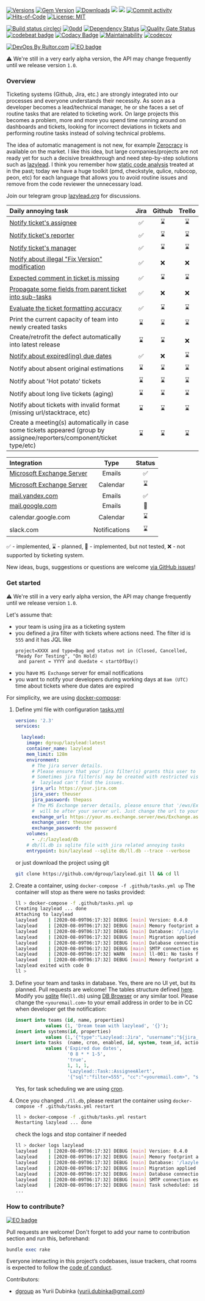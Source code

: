 [![Versions](https://img.shields.io/badge/semver-2.0-green)](https://semver.org/spec/v2.0.0.html)
[![Gem Version](https://badge.fury.io/rb/lazylead.svg)](https://rubygems.org/gems/lazylead)
[![Downloads](https://ruby-gem-downloads-badge.herokuapp.com/lazylead?type=total)](https://rubygems.org/gems/lazylead)
[![](https://img.shields.io/docker/pulls/dgroup/lazylead.svg)](https://hub.docker.com/r/dgroup/lazylead "Image pulls")
[![](https://images.microbadger.com/badges/image/dgroup/lazylead.svg)](https://microbadger.com/images/dgroup/lazylead "Image layers")
[![Commit activity](https://img.shields.io/github/commit-activity/y/dgroup/lazylead.svg?style=flat-square)](https://github.com/dgroup/lazylead/graphs/commit-activity)
[![Hits-of-Code](https://hitsofcode.com/github/dgroup/lazylead)](https://hitsofcode.com/view/github/dgroup/lazylead)
[![License: MIT](https://img.shields.io/github/license/mashape/apistatus.svg)](./license.txt)

[![Build status circleci](https://circleci.com/gh/dgroup/lazylead.svg?style=shield)](https://circleci.com/gh/dgroup/lazylead)
[![0pdd](http://www.0pdd.com/svg?name=dgroup/lazylead)](http://www.0pdd.com/p?name=dgroup/lazylead)
[![Dependency Status](https://requires.io/github/dgroup/lazylead/requirements.svg?branch=master)](https://requires.io/github/dgroup/lazylead/requirements/?branch=master)
[![Quality Gate Status](https://sonarcloud.io/api/project_badges/measure?project=dgroup_lazylead&metric=alert_status)](https://sonarcloud.io/dashboard?id=dgroup_lazylead)
[![codebeat badge](https://codebeat.co/badges/f3bc8c19-5986-413f-89c4-c869b1e9b705)](https://codebeat.co/projects/github-com-dgroup-lazylead-master)
[![Codacy Badge](https://app.codacy.com/project/badge/Grade/e1ec2d63ff9040d99c934e3c05c24abe)](https://www.codacy.com/manual/dgroup/lazylead?utm_source=github.com&amp;utm_medium=referral&amp;utm_content=dgroup/lazylead&amp;utm_campaign=Badge_Grade)
[![Maintainability](https://api.codeclimate.com/v1/badges/e873a41b1c76d7b2d6ae/maintainability)](https://codeclimate.com/github/dgroup/lazylead/maintainability)
[![codecov](https://codecov.io/gh/dgroup/lazylead/branch/master/graph/badge.svg)](https://codecov.io/gh/dgroup/lazylead)

[![DevOps By Rultor.com](http://www.rultor.com/b/dgroup/lazylead)](http://www.rultor.com/p/dgroup/lazylead)
[![EO badge](http://www.elegantobjects.org/badge.svg)](http://www.elegantobjects.org/#principles)

⚠️ We're still in a very early alpha version, the API may change frequently until we release version `1.0`.

### Overview
Ticketing systems (Github, Jira, etc.) are strongly integrated into our processes and everyone understands their necessity. As soon as a developer becomes a lead/technical manager, he or she faces a set of routine tasks that are related to ticketing work. On large projects this becomes a problem, more and more you spend time running around on dashboards and tickets, looking for incorrect deviations in tickets and performing routine tasks instead of solving technical problems.

The idea of automatic management is not new, for example [Zerocracy](https://www.zerocracy.com/) is available on the market. 
I like this idea, but large companies/projects are not ready yet for such a decisive breakthrough and need step-by-step solutions such as [lazylead](https://github.com/dgroup/lazylead). 
I think you remember how [static code analysis](https://en.wikipedia.org/wiki/Static_program_analysis) treated at in the past; today we have a huge toolkit (pmd, checkstyle, qulice, rubocop, peon, etc) for each language that allows you to avoid routine issues and remove from the code reviewer the unnecessary load.
 
Join our telegram group [lazylead.org](https://t.me/lazyleads) for discussions.

| Daily annoying task                                                                 | Jira  | Github | Trello |
| :---------------------------------------------------------------------------------- | :---: | :----: | :----: |
| [Notify ticket's assignee](lib/lazylead/task/alert.rb)                              | ✅ | ⌛ | ⌛ |
| [Notify ticket's reporter](lib/lazylead/task/alert.rb)                              | ✅ | ⌛ | ⌛ |
| [Notify ticket's manager](lib/lazylead/task/alert.rb)                               | ✅ | ⌛ | ⌛ |
| [Notify about illegal "Fix Version" modification](lib/lazylead/task/fix_version.rb) | ✅ | ❌ | ❌ | 
| [Expected comment in ticket is missing](lib/lazylead/task/missing_comment.rb)       | ✅ | ⌛ | ⌛ |
| [Propagate some fields from parent ticket into sub-tasks](.docs/propagate_down.md)  | ✅ | ❌ | ❌ |  
| [Evaluate the ticket formatting accuracy](.docs/accuracy.md)                        | ✅ | ⌛ | ⌛ |  
| Print the current capacity of team into newly created tasks                         | ⌛ | ⌛ | ⌛ |  
| Create/retrofit the defect automatically into latest release                        | ⌛ | ⌛ | ❌ |  
| [Notify about expired(ing) due dates](.docs/duedate_expired.md)                     | ✅ | ❌ | ⌛ |
| Notify about absent original estimations                                            | ⌛ | ⌛ | ⌛ |
| Notify about 'Hot potato' tickets                                                   | ⌛ | ⌛ | ⌛ |
| Notify about long live tickets (aging)                                              | ⌛ | ⌛ | ⌛ |
| Notify about tickets with invalid format (missing url/stacktrace, etc)              | ⌛ | ⌛ | ⌛ |
| Create a meeting(s) automatically in case some tickets appeared (group by assignee/reporters/component/ticket type/etc) | ⌛ | ⌛ | ⌛ |

| Integration                                           | Type          | Status |
| :---------------------------------------------------- | :-----------: | :----: |
| [Microsoft Exchange Server](lib/lazylead/exchange.rb) | Emails        | ✅ |
| [Microsoft Exchange Server](lib/lazylead/exchange.rb) | Calendar      | ⌛ |
| [mail.yandex.com](lib/lazylead/postman.rb)            | Emails        | ✅ |
| [mail.google.com](lib/lazylead/postman.rb)            | Emails        | 🌵 |
| calendar.google.com                                   | Calendar      | ⌛ |
| slack.com                                             | Notifications | ⌛ |

✅ - implemented, ⌛ - planned, 🌵 - implemented, but not tested, ❌ - not supported by ticketing system.

New ideas, bugs, suggestions or questions are welcome [via GitHub issues](https://github.com/dgroup/lazylead/issues/new)!

### Get started
⚠️ We're still in a very early alpha version, the API may change frequently until we release version `1.0`.

Let's assume that:
- your team is using jira as a ticketing system
- you defined a jira filter with tickets where actions need. The filter id is `555` and it has JQL like
   ```text
   project=XXXX and type=Bug and status not in (Closed, Cancelled, "Ready For Testing", "On Hold) 
    and parent = YYYY and duedate < startOfDay()
   ```
- you have `MS Exchange` server for email notifications
- you want to notify your developers during working days at `8am (UTC)` time about tickets where due dates are expired

For simplicity, we are using [docker-compose](https://docs.docker.com/compose/):
1.  Define yml file with configuration [tasks.yml](.github/tasks.yml)
    ```yml
    version: '2.3'
    services:
    
      lazylead:
        image: dgroup/lazylead:latest
        container_name: lazylead
        mem_limit: 128m
        environment:
          # The jira server details.
          # Please ensure that your jira filter(s) grants this user to see issues.
          # Sometimes jira filter(s) may be created with restricted visibility, thus
          #  lazylead can't find the issues. 
          jira_url: https://your.jira.com
          jira_user: theuser
          jira_password: thepass
          # The MS Exchange server details, please ensure that '/ews/Exchange.asm` 
          #  will be after your server url. Just change the url to your server.
          exchange_url: https://your.ms.exchange.server/ews/Exchange.asmx
          exchange_user: theuser
          exchange_password: the password
        volumes:
          - ./:/lazylead/db
        # db/ll.db is sqlite file with jira related annoying tasks
        entrypoint: bin/lazylead --sqlite db/ll.db --trace --verbose
    ```
    or just download the project using git
    ```bash
    git clone https://github.com/dgroup/lazylead.git ll && cd ll
    ```

2.  Create a container, using `docker-compose -f .github/tasks.yml up`
    The container will stop as there were no tasks provided:
    ```bash
    ll > docker-compose -f .github/tasks.yml up                                                         
    Creating lazylead ... done
    Attaching to lazylead
    lazylead    | [2020-08-09T06:17:32] DEBUG [main] Version: 0.4.0
    lazylead    | [2020-08-09T06:17:32] DEBUG [main] Memory footprint at start is 52MB
    lazylead    | [2020-08-09T06:17:32] DEBUG [main] Database: '/lazylead/db/ll.db', sql migration dir: '/lazylead/upgrades/sqlite'
    lazylead    | [2020-08-09T06:17:32] DEBUG [main] Migration applied to /lazylead/db/ll.db from /lazylead/upgrades/sqlite
    lazylead    | [2020-08-09T06:17:32] DEBUG [main] Database connection established
    lazylead    | [2020-08-09T06:17:32] DEBUG [main] SMTP connection established with {host} as {user}.
    lazylead    | [2020-08-09T06:17:32] WARN  [main] ll-001: No tasks found.
    lazylead    | [2020-08-09T06:17:32] DEBUG [main] Memory footprint at the end is 67MB
    lazylead exited with code 0
    ll > 
    ```

3.  Define your team and tasks in database. 
    Yes, there are no UI yet, but its planned. Pull requests are welcome! 
    The tables structure defined [here](upgrades/sqlite/001-install-main-lazylead-tables.sql).
    Modify you [sqlite](https://sqlite.com/index.html) file(`ll.db`) using [DB Browser](https://sqlitebrowser.org/) or any similar tool.
    Please change the `<youremail.com>` to your email address in order to be in CC when developer get the notification:
    ```sql
    insert into teams (id, name, properties) 
               values (1, 'Dream team with lazylead', '{}');
    insert into systems(id, properties)    
               values (1,'{"type":"Lazylead::Jira", "username":"${jira_user}", "password":"${jira_password}", "site":"${jira_url}", "context_path":""}');
    insert into tasks  (name, cron, enabled, id, system, team_id, action, properties)
               values ('Expired due dates', 
                       '0 8 * * 1-5', 
                       'true',
                       1, 1, 1, 
                       'Lazylead::Task::AssigneeAlert',
                       '{"sql":"filter=555", "cc":"<youremail.com>", "subject":"[LL] Expired due dates", "template":"lib/messages/due_date_expired.erb", "postman":"Lazylead::Exchange"}');
    
    ```
    Yes, for task scheduling we are using [cron](https://crontab.guru).

4.  Once you changed `./ll.db`, please restart the container using `docker-compose -f .github/tasks.yml restart`
    ```bash
    ll > docker-compose -f .github/tasks.yml restart
    Restarting lazylead ... done
    ```
    check the logs and stop container if needed
    ```bash
    ll > docker logs lazylead
    lazylead    | [2020-08-09T06:17:32] DEBUG [main] Version: 0.4.0
    lazylead    | [2020-08-09T06:17:32] DEBUG [main] Memory footprint at start is 52MB
    lazylead    | [2020-08-09T06:17:32] DEBUG [main] Database: '/lazylead/db/ll.db', sql migration dir: '/lazylead/upgrades/sqlite'
    lazylead    | [2020-08-09T06:17:32] DEBUG [main] Migration applied to /lazylead/db/ll.db from /lazylead/upgrades/sqlite
    lazylead    | [2020-08-09T06:17:32] DEBUG [main] Database connection established
    lazylead    | [2020-08-09T06:17:32] DEBUG [main] SMTP connection established with {host} as {user}.
    lazylead    | [2020-08-09T06:17:32] DEBUG [main] Task scheduled: id='1', name='Expired due dates', cron='0 8 * * 1-5', system='1', action='Lazylead::Task::AssigneeAlert', team_id='1', description='', enabled='true', properties='{"sql":"filter=555", "cc":"my.email@google.com", "subject":"[LL] Expired due dates", "template":"lib/messages/due_date_expired.erb", "postman":"Lazylead::Exchange"}'
    ...
    ```

### How to contribute?
[![EO badge](http://www.elegantobjects.org/badge.svg)](http://www.elegantobjects.org/#principles) 

Pull requests are welcome! Don't forget to add your name to contribution section and run this, beforehand:
```ruby
bundle exec rake
```
Everyone interacting in this project’s codebases, issue trackers, chat rooms is expected to follow the [code of conduct](.github/CODE_OF_CONDUCT.md).

Contributors:
 * [dgroup](https://github.com/dgroup) as Yurii Dubinka ([yurii.dubinka@gmail.com](mailto:yurii.dubinka@gmail.com))
